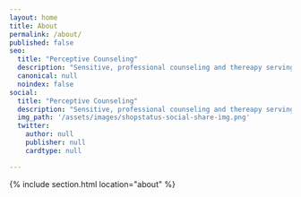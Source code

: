```yaml
---
layout: home
title: About
permalink: /about/
published: false
seo:
  title: "Perceptive Counseling"
  description: "Sensitive, professional counseling and thereapy serving the Portland area."
  canonical: null
  noindex: false
social:
  title: "Perceptive Counseling"
  description: "Sensitive, professional counseling and thereapy serving the Portland area."
  img_path: '/assets/images/shopstatus-social-share-img.png'
  twitter:
    author: null
    publisher: null
    cardtype: null

---
```

{% include section.html location="about" %}
